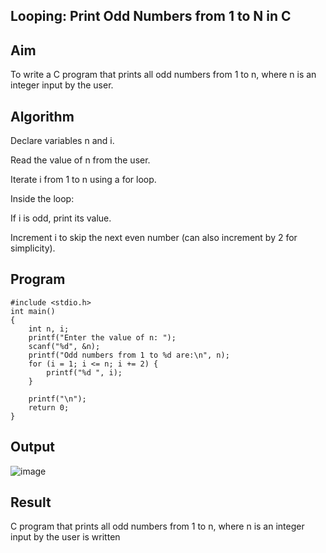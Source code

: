 ## Looping: Print Odd Numbers from 1 to N in C
## Aim
To write a C program that prints all odd numbers from 1 to n, where n is an integer input by the user.

## Algorithm
Declare variables n and i.

Read the value of n from the user.

Iterate i from 1 to n using a for loop.

Inside the loop:

If i is odd, print its value.

Increment i to skip the next even number (can also increment by 2 for simplicity).

## Program
```
#include <stdio.h>
int main() 
{
    int n, i;
    printf("Enter the value of n: ");
    scanf("%d", &n);
    printf("Odd numbers from 1 to %d are:\n", n);
    for (i = 1; i <= n; i += 2) {
        printf("%d ", i);
    }

    printf("\n");
    return 0;
}
```
## Output
![image](https://github.com/user-attachments/assets/545f05ad-a93d-485b-9970-02a66ed70821)

## Result
 C program that prints all odd numbers from 1 to n, where n is an integer input by the user is written
